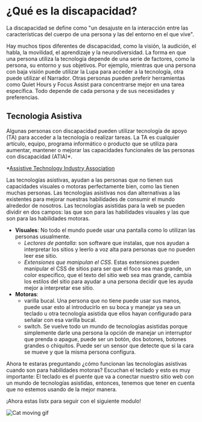 # ¿Qué es la discapacidad?
La discapacidad se define como "un desajuste en la interacción entre las características del cuerpo de una persona y las del entorno en el que vive".

Hay muchos tipos diferentes de discapacidad, como la visión, la audición, el habla, la movilidad, el aprendizaje y la neurodiversidad. La forma en que una persona utiliza la tecnología depende de una serie de factores, como la persona, su entorno y sus objetivos. Por ejemplo, mientras que una persona con baja visión puede utilizar la Lupa para acceder a la tecnología, otra puede utilizar el Narrador. Otras personas pueden preferir herramientas como Quiet Hours y Focus Assist para concentrarse mejor en una tarea específica. Todo depende de cada persona y de sus necesidades y preferencias.

## Tecnologia Asistiva

Algunas personas con discapacidad pueden utilizar tecnología de apoyo (TA) para acceder a la tecnología o realizar tareas. La TA es cualquier artículo, equipo, programa informático o producto que se utiliza para aumentar, mantener o mejorar las capacidades funcionales de las personas con discapacidad (ATIA)*.

*[Assistive Technology Industry Association](https://www.atia.org/at-resources/what-is-at/#what-is-assistive-technology)


Las tecnologías asistivas, ayudan a las personas que no tienen sus capacidades visuales o motoras perfectamente bien, como las tienen muchas personas. Las tecnologías asistivas nos dan alternativas a las existentes para mejorar nuestras habilidades de consumir el mundo alrededor de nosotros.
Las tecnologías asistidas para la web se pueden dividir en dos campos: las que son para las habilidades visuales y las que son para las habilidades motoras. 

- **Visuales**: No todo el mundo puede usar una pantalla como lo utilizan las personas usualmente.
    -	*Lectores de pantalla*: son software que instalas, que nos ayudan a interpretar los sitios y leerlo a voz alta para personas que no pueden leer ese sitio. 
    -	*Extensiones que manipulan el CSS*. Estas extensiones pueden manipular el CSS de sitios para ser que el foco sea mas grande, un color especifico, que el texto del sitio web sea mas grande, cambia los estilos del sitio para ayudar a una persona decidir que les ayuda mejor a interpretar ese sitio.
- **Motoras**:
    -	varilla bucal. Una persona que no tiene puede usar sus manos, puede usar esto al introducirlo en su boca y manejar ya sea un teclado u otra tecnología asistida que ellos hayan configurado para señalar con esa varilla bucal.
    -	switch. Se vuelve todo un mundo de tecnologías asistidas porque simplemente darle una persona la opción de manejar un interruptor que prenda o apague, puede ser un botón, dos botones, botones grandes o chiquitos. Puede ser un sensor que detecte que si la cara se mueve y que la misma persona configura. 
    

Ahora te estaras preguntando ¿cómo funcionan las tecnologías asistivas cuando son para habilidades motoras? Escuchan el teclado y esto es muy importante: El teclado es el puente que va a conectar nuestro sitio web con un mundo de tecnologías asistidas, entonces, tenemos que tener en cuenta que no estemos usando de la mejor manera.

¡Ahora estas listx para seguir con el siguiente modulo!

![Cat moving gif](https://media.giphy.com/media/GeimqsH0TLDt4tScGw/giphy.gif)
